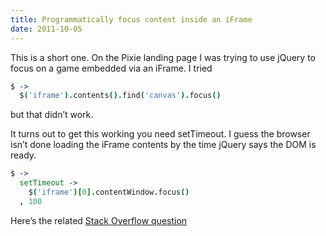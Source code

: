 ```yaml
---
title: Programmatically focus content inside an iFrame
date: 2011-10-05
---
```


This is a short one. On the Pixie landing page I was trying to use jQuery to focus on a game embedded via an iFrame. I tried

```coffeescript
$ ->
  $('iframe').contents().find('canvas').focus()
```

but that didn’t work.

It turns out to get this working you need setTimeout. I guess the browser isn’t done loading the iFrame contents by the time jQuery says the DOM is ready.

```coffeescript
$ ->
  setTimeout ->
    $('iframe')[0].contentWindow.focus()
  , 100
```

Here’s the related <a href="http://stackoverflow.com/questions/369026/setting-focus-to-iframe-contents" target='_blank'>Stack Overflow question</a>

